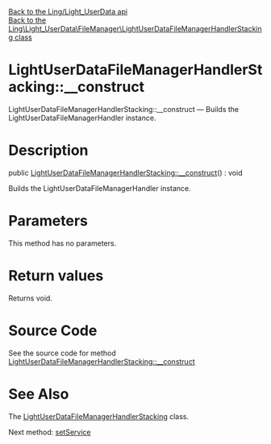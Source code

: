 [Back to the Ling/Light_UserData api](https://github.com/lingtalfi/Light_UserData/blob/master/doc/api/Ling/Light_UserData.md)<br>
[Back to the Ling\Light_UserData\FileManager\LightUserDataFileManagerHandlerStacking class](https://github.com/lingtalfi/Light_UserData/blob/master/doc/api/Ling/Light_UserData/FileManager/LightUserDataFileManagerHandlerStacking.md)


LightUserDataFileManagerHandlerStacking::__construct
================



LightUserDataFileManagerHandlerStacking::__construct — Builds the LightUserDataFileManagerHandler instance.




Description
================


public [LightUserDataFileManagerHandlerStacking::__construct](https://github.com/lingtalfi/Light_UserData/blob/master/doc/api/Ling/Light_UserData/FileManager/LightUserDataFileManagerHandlerStacking/__construct.md)() : void




Builds the LightUserDataFileManagerHandler instance.




Parameters
================

This method has no parameters.


Return values
================

Returns void.








Source Code
===========
See the source code for method [LightUserDataFileManagerHandlerStacking::__construct](https://github.com/lingtalfi/Light_UserData/blob/master/FileManager/LightUserDataFileManagerHandlerStacking.php#L52-L56)


See Also
================

The [LightUserDataFileManagerHandlerStacking](https://github.com/lingtalfi/Light_UserData/blob/master/doc/api/Ling/Light_UserData/FileManager/LightUserDataFileManagerHandlerStacking.md) class.

Next method: [setService](https://github.com/lingtalfi/Light_UserData/blob/master/doc/api/Ling/Light_UserData/FileManager/LightUserDataFileManagerHandlerStacking/setService.md)<br>

